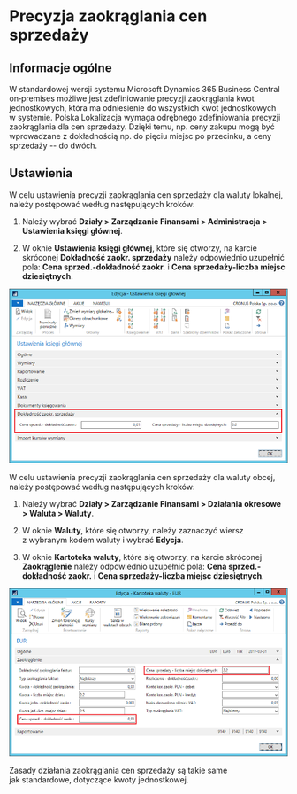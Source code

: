 # Precyzja zaokrąglania cen sprzedaży

## Informacje ogólne

W standardowej wersji systemu Microsoft Dynamics 365 Business Central
on‑premises możliwe jest zdefiniowanie precyzji zaokrąglania kwot
jednostkowych, która ma odniesienie do wszystkich kwot jednostkowych
w systemie. Polska Lokalizacja wymaga odrębnego zdefiniowania precyzji
zaokrąglania dla cen sprzedaży. Dzięki temu, np. ceny zakupu mogą być
wprowadzane z dokładnością np. do pięciu miejsc po przecinku, a ceny
sprzedaży -- do dwóch.

## Ustawienia

W celu ustawienia precyzji zaokrąglania cen sprzedaży dla waluty
lokalnej, należy postępować według następujących kroków:

1.  Należy wybrać **Działy \> Zarządzanie Finansami \>
    Administracja \>** **Ustawienia księgi głównej**.

2.  W oknie **Ustawienia księgi głównej**, które się otworzy, na karcie
    skróconej **Dokładność zaokr. sprzedaży** należy odpowiednio
    uzupełnić pola: **Cena sprzed.‑dokładność zaokr.** i **Cena
    sprzedaży-liczba miejsc dziesiętnych**.

  ![](media/image283.png)

W celu ustawienia precyzji zaokrąglania cen sprzedaży dla waluty obcej,
należy postępować według następujących kroków:

1.  Należy wybrać **Działy \> Zarządzanie Finansami \> Działania
    okresowe \> Waluta \> Waluty**.

2.  W oknie **Waluty**, które się otworzy, należy zaznaczyć wiersz
    z wybranym kodem waluty i wybrać **Edycja**.

3.  W oknie **Kartoteka waluty**, które się otworzy, na karcie skróconej
    **Zaokrąglenie** należy odpowiednio uzupełnić pola: **Cena
    sprzed.-dokładność zaokr.** i **Cena sprzedaży-liczba miejsc
    dziesiętnych**.

  ![](media/image284.png)

Zasady działania zaokrąglania cen sprzedaży są takie same
jak standardowe, dotyczące kwoty jednostkowej.